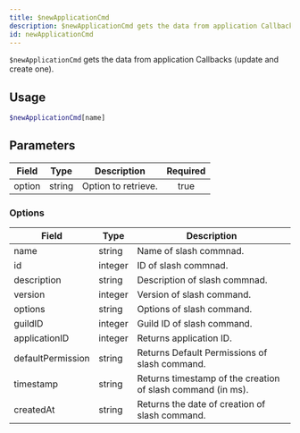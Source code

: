 ```yaml
---
title: $newApplicationCmd
description: $newApplicationCmd gets the data from application Callbacks (update and create one).
id: newApplicationCmd
---
```


`$newApplicationCmd` gets the data from application Callbacks (update and create one).

## Usage

```php
$newApplicationCmd[name]
```

## Parameters

| Field  | Type   | Description         | Required |
| ------ | ------ | ------------------- | :------: |
| option | string | Option to retrieve. |   true   |

### Options

| Field              |   Type              | Description                                                 |
| ------------------ | ------------------- | ----------------------------------------------------------- |
| name               | string              | Name of slash commnad.                                      |
| id                 | integer             | ID of slash commnad.                                        |
| description        | string              | Description of slash commnad.                               |
| version            | integer             | Version of slash command.                                   |
| options            | string              | Options of slash command.                                   |
| guildID            | integer             | Guild ID of slash command.                                  |
| applicationID      | integer             | Returns application ID.                                     |
| defaultPermission  | string              | Returns Default Permissions of slash command.               |
| timestamp          | string              | Returns timestamp of the creation of slash command (in ms). |
| createdAt          | string              | Returns the date of creation of slash command.              |